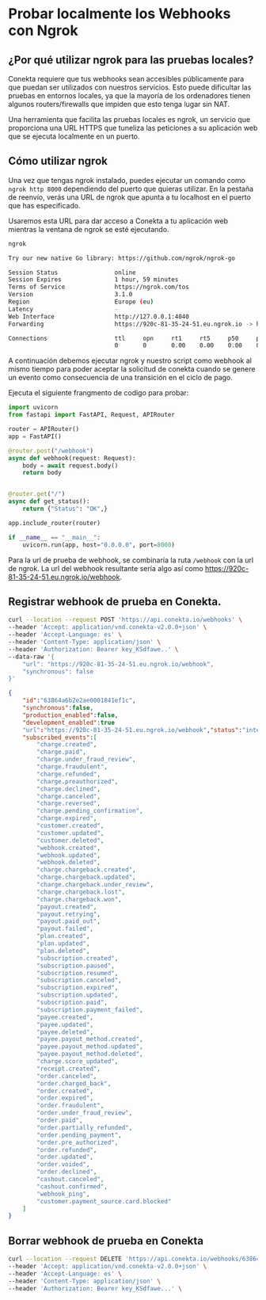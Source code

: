 # Probar localmente los Webhooks con Ngrok

## ¿Por qué utilizar ngrok para las pruebas locales?

Conekta requiere que tus webhooks sean accesibles públicamente para que puedan ser utilizados con nuestros servicios. Esto puede dificultar las pruebas en entornos locales, ya que la mayoría de los ordenadores tienen algunos routers/firewalls que impiden que esto tenga lugar sin NAT.

Una herramienta que facilita las pruebas locales es ngrok, un servicio que proporciona una URL HTTPS que tuneliza las peticiones a su aplicación web que se ejecuta localmente en un puerto.

## Cómo utilizar ngrok

Una vez que tengas ngrok instalado, puedes ejecutar un comando como `ngrok http 8000` dependiendo del puerto que quieras utilizar. En la pestaña de reenvío, verás una URL de ngrok que apunta a tu localhost en el puerto que has especificado.

Usaremos esta URL para dar acceso a Conekta a tu aplicación web mientras la ventana de ngrok se esté ejecutando.

```bash
ngrok

Try our new native Go library: https://github.com/ngrok/ngrok-go

Session Status                online
Session Expires               1 hour, 59 minutes
Terms of Service              https://ngrok.com/tos
Version                       3.1.0
Region                        Europe (eu)
Latency                       -
Web Interface                 http://127.0.0.1:4040
Forwarding                    https://920c-81-35-24-51.eu.ngrok.io -> http://localhost:8000

Connections                   ttl     opn     rt1     rt5     p50     p90
                              0       0       0.00    0.00    0.00    0.00
```

A continuación debemos ejecutar ngrok y nuestro script como webhook al mismo tiempo para poder aceptar la solicitud de conekta cuando se genere un evento como consecuencia de una transición en el ciclo de pago.

Ejecuta el siguiente frangmento de codigo para probar:

```python
import uvicorn
from fastapi import FastAPI, Request, APIRouter

router = APIRouter()
app = FastAPI()

@router.post("/webhook")
async def webhook(request: Request):
    body = await request.body()
    return body


@router.get("/")
async def get_status():
    return {"Status": "OK",}

app.include_router(router)

if __name__ == "__main__":
    uvicorn.run(app, host="0.0.0.0", port=8000)
```

Para la url de prueba de webhook, se combinaría la ruta `/webhook` con la url de ngrok. La url del webhook resultante sería algo así como https://920c-81-35-24-51.eu.ngrok.io/webhook.

## Registrar webhook de prueba en Conekta.

```bash
curl --location --request POST 'https://api.conekta.io/webhooks' \
--header 'Accept: application/vnd.conekta-v2.0.0+json' \
--header 'Accept-Language: es' \
--header 'Content-Type: application/json' \
--header 'Authorization: Bearer key_KSdfawe..' \
--data-raw '{
	"url": "https://920c-81-35-24-51.eu.ngrok.io/webhook",
	"synchronous": false
}'
```

```json
{
    "id":"63864a6b2e2ae0001841ef1c",
    "synchronous":false,
    "production_enabled":false,
    "development_enabled":true
    "url":"https://920c-81-35-24-51.eu.ngrok.io/webhook","status":"intermittent_errors",
    "subscribed_events":[
        "charge.created",
        "charge.paid",
        "charge.under_fraud_review",
        "charge.fraudulent",
        "charge.refunded",
        "charge.preauthorized",
        "charge.declined",
        "charge.canceled",
        "charge.reversed",
        "charge.pending_confirmation",
        "charge.expired",
        "customer.created",
        "customer.updated",
        "customer.deleted",
        "webhook.created",
        "webhook.updated",
        "webhook.deleted",
        "charge.chargeback.created",
        "charge.chargeback.updated",
        "charge.chargeback.under_review",
        "charge.chargeback.lost",
        "charge.chargeback.won",
        "payout.created",
        "payout.retrying",
        "payout.paid_out",
        "payout.failed",
        "plan.created",
        "plan.updated",
        "plan.deleted",
        "subscription.created",
        "subscription.paused",
        "subscription.resumed",
        "subscription.canceled",
        "subscription.expired",
        "subscription.updated",
        "subscription.paid",
        "subscription.payment_failed",
        "payee.created",
        "payee.updated",
        "payee.deleted",
        "payee.payout_method.created",
        "payee.payout_method.updated",
        "payee.payout_method.deleted",
        "charge.score_updated",
        "receipt.created",
        "order.canceled",
        "order.charged_back",
        "order.created",
        "order.expired",
        "order.fraudulent",
        "order.under_fraud_review",
        "order.paid",
        "order.partially_refunded",
        "order.pending_payment",
        "order.pre_authorized",
        "order.refunded",
        "order.updated",
        "order.voided",
        "order.declined",
        "cashout.canceled",
        "cashout.confirmed",
        "webhook_ping",
        "customer.payment_source.card.blocked"
    ]
}
```

## Borrar webhook de prueba en Conekta

```bash
curl --location --request DELETE 'https://api.conekta.io/webhooks/63864a6b2e2ae0001841ef1c' \
--header 'Accept: application/vnd.conekta-v2.0.0+json' \
--header 'Accept-Language: es' \
--header 'Content-Type: application/json' \
--header 'Authorization: Bearer key_KSdfawe...' \
```